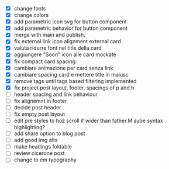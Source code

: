 - [x] change fonts
- [x] change colors
- [x] add parametric icon svg for button component
- [x] add parametric behavior for button component
- [x] merge with main and publish.
- [x] fix external link icon alignment external card
- [x] valuta ridurre font nel title della card
- [x] aggiungere "Soon" icon alle card mockate
- [x] fix compact card spacing
- [x] cambiare animazione per card senza link
- [x] cambiare spacing card e mettere title in maiusc
- [x] remove tags until tags based filtering implemented
- [x] fix project post layout, footer, spacings of p and h
- [ ] header spacing and link behaviour
- [ ] fix alignemnt in footer
- [ ] decide post header
- [ ] fix empty post layout
- [ ] edit pre styles to hoz scroll if wider than father.M aybe syntax highlighting?
- [ ] add share option to blog post
- [ ] add good img alts
- [ ] make headings foldable
- [ ] review cicerone post
- [ ] change to em typography
